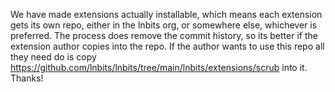 We have made extensions actually installable, which means each extension gets its own repo, either in the lnbits org, or somewhere else, whichever is preferred. The process does remove the commit history, so its better if the extension author copies into the repo. If the author wants to use this repo all they need do is copy https://github.com/lnbits/lnbits/tree/main/lnbits/extensions/scrub into it. Thanks!
